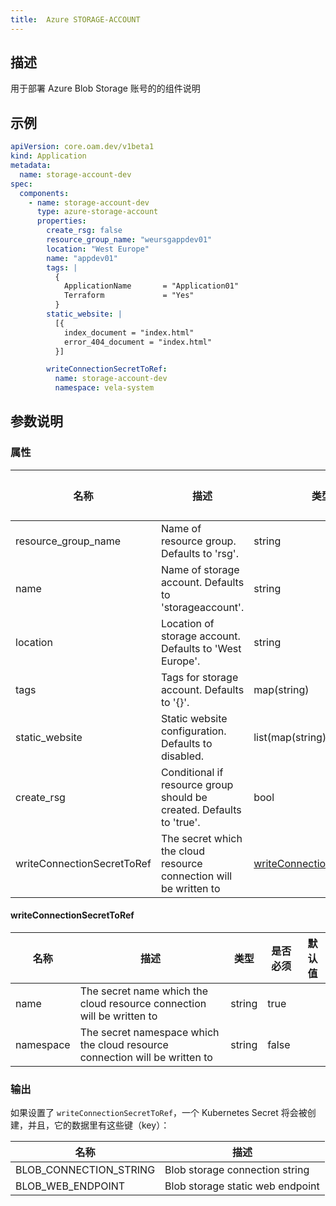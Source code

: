 ```yaml
---
title:  Azure STORAGE-ACCOUNT
---
```


## 描述

用于部署 Azure Blob Storage 账号的的组件说明

## 示例

```yaml
apiVersion: core.oam.dev/v1beta1
kind: Application
metadata:
  name: storage-account-dev
spec:
  components:
    - name: storage-account-dev
      type: azure-storage-account
      properties:
        create_rsg: false
        resource_group_name: "weursgappdev01"
        location: "West Europe"
        name: "appdev01"
        tags: |
          {
            ApplicationName       = "Application01"
            Terraform             = "Yes"
          } 
        static_website: |
          [{
            index_document = "index.html"
            error_404_document = "index.html"
          }]

        writeConnectionSecretToRef:
          name: storage-account-dev
          namespace: vela-system
```

## 参数说明


### 属性

 名称 | 描述 | 类型 | 是否必须 | 默认值 
 ------------ | ------------- | ------------- | ------------- | ------------- 
 resource_group_name | Name of resource group. Defaults to 'rsg'. | string | true |  
 name | Name of storage account. Defaults to 'storageaccount'. | string | true |  
 location | Location of storage account. Defaults to 'West Europe'. | string | true |  
 tags | Tags for storage account. Defaults to '{}'. | map(string) | true |  
 static_website | Static website configuration. Defaults to disabled. | list(map(string)) | true |  
 create_rsg | Conditional if resource group should be created. Defaults to 'true'. | bool | true |  
 writeConnectionSecretToRef | The secret which the cloud resource connection will be written to | [writeConnectionSecretToRef](#writeConnectionSecretToRef) | false |  


#### writeConnectionSecretToRef

 名称 | 描述 | 类型 | 是否必须 | 默认值 
 ------------ | ------------- | ------------- | ------------- | ------------- 
 name | The secret name which the cloud resource connection will be written to | string | true |  
 namespace | The secret namespace which the cloud resource connection will be written to | string | false |  


### 输出

如果设置了 `writeConnectionSecretToRef`，一个 Kubernetes Secret 将会被创建，并且，它的数据里有这些键（key）：

 名称 | 描述 
 ------------ | ------------- 
 BLOB_CONNECTION_STRING | Blob storage connection string
 BLOB_WEB_ENDPOINT | Blob storage static web endpoint
